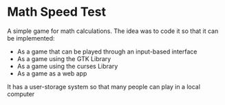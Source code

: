# Math Speed Test
A simple game for math calculations. The idea was to code it so that it can be implemented:
- As a game that can be played through an input-based interface
- As a game using the GTK Library
- As a game using the curses Library
- As a game as a web app

It has a user-storage system so that many people can play in a local computer

